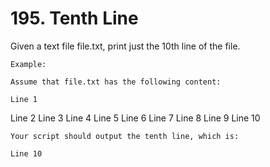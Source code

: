 # 195. Tenth Line

Given a text file file.txt, print just the 10th line of the file.
    

    Example:

    Assume that file.txt has the following content:

    Line 1
Line 2
Line 3
Line 4
Line 5
Line 6
Line 7
Line 8
Line 9
Line 10

    Your script should output the tenth line, which is:

    Line 10